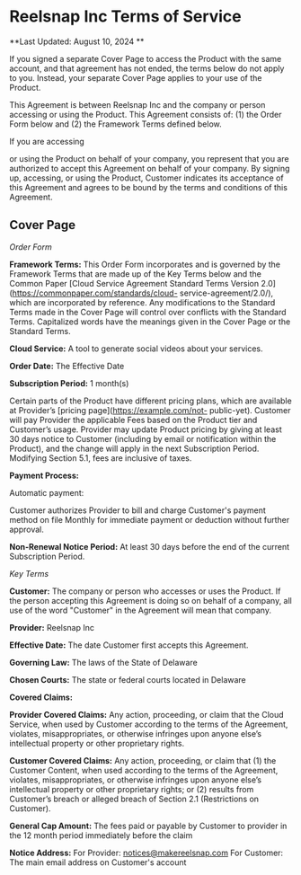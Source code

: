 # Reelsnap Inc Terms of Service

**Last Updated: August 10, 2024 **

If you signed a separate Cover Page to access the Product with the same account, and that agreement has not ended, the terms
below do not apply to you. Instead, your separate Cover Page applies to your use of the Product.

This Agreement is between Reelsnap Inc and the company or person accessing or using the Product. This Agreement consists of:
(1) the Order Form below and (2) the Framework Terms defined below.

<!-- Note: Check to confirm this paragraph works for your company and where your customers are located. -->If you are accessing
or using the Product on behalf of your company, you represent that you are authorized to accept this Agreement on behalf of your
company. By signing up, accessing, or using the Product, Customer indicates its acceptance of this Agreement and agrees to be
bound by the terms and conditions of this Agreement.

## Cover Page

*Order Form*

**Framework Terms:** This Order Form incorporates and is governed by the Framework Terms that are made up of the Key Terms
below and the Common Paper [Cloud Service Agreement Standard Terms Version 2.0](https://commonpaper.com/standards/cloud-
service-agreement/2.0/), which are incorporated by reference. Any modifications to the Standard Terms made in the Cover Page will
control over conflicts with the Standard Terms. Capitalized words have the meanings given in the Cover Page or the Standard
Terms.

**Cloud Service:** A tool to generate social videos about your services.

**Order Date:** The Effective Date

**Subscription Period:** 1 month(s)

Certain parts of the Product have different pricing plans, which are available at Provider’s [pricing page](https://example.com/not-
public-yet). Customer will pay Provider the applicable Fees based on the Product tier and Customer’s usage. Provider may update
Product pricing by giving at least 30 days notice to Customer (including by email or notification within the Product), and the change
will apply in the next Subscription Period. Modifying Section 5.1, fees are inclusive of taxes.

**Payment Process:**

Automatic payment:

Customer authorizes Provider to bill and charge Customer's payment method on file Monthly for immediate payment or deduction
without further approval.

**Non-Renewal Notice Period:** At least 30 days before the end of the current Subscription Period.

*Key Terms*

**Customer:** The company or person who accesses or uses the Product. If the person accepting this Agreement is doing so on
behalf of a company, all use of the word "Customer" in the Agreement will mean that company.

**Provider:** Reelsnap Inc

**Effective Date:** The date Customer first accepts this Agreement.

**Governing Law:** The laws of the State of Delaware

**Chosen Courts:** The state or federal courts located in Delaware

**Covered Claims:**

**Provider Covered Claims:** Any action, proceeding, or claim that the Cloud Service, when used by Customer according to the
terms of the Agreement, violates, misappropriates, or otherwise infringes upon anyone else’s intellectual property or other
proprietary rights.

**Customer Covered Claims:** Any action, proceeding, or claim that (1) the Customer Content, when used according to the terms
of the Agreement, violates, misappropriates, or otherwise infringes upon anyone else’s intellectual property or other proprietary
rights; or (2) results from Customer’s breach or alleged breach of Section 2.1 (Restrictions on Customer).

**General Cap Amount:**
The fees paid or payable by Customer to provider in the 12 month period immediately before the claim

**Notice Address:**
For Provider: notices@makereelsnap.com
For Customer: The main email address on Customer's account
